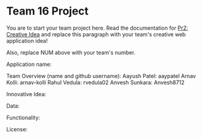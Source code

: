 # Team 16 Project

You are to start your team project here. Read the documentation for
[Pr2: Creative Idea](https://umass-cs-326.github.io/docs/project/Idea/) and replace this paragraph with your team's
creative web application idea!

Also, replace NUM above with your team's number.

Application name: 


Team Overview (name and github username):
Aayush Patel: aaypatel
Arnav Kolli: arnav-kolli
Rahul Vedula: rvedula02
Anvesh Sunkara: Anvesh8712

Innovative Idea:

Data:

Functionality:

License: